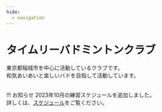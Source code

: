 ```yaml
---
hide:
  - navigation
---
```

# タイムリーバドミントンクラブ
東京都稲城市を中心に活動しているクラブです。  
和気あいあいと楽しいバドを目指して活動しています。  
</br>

!!! お知らせ
    2023年10月の練習スケジュールを追加しました。  
    詳しくは、[スケジュール](./schedule.md)をご覧ください。